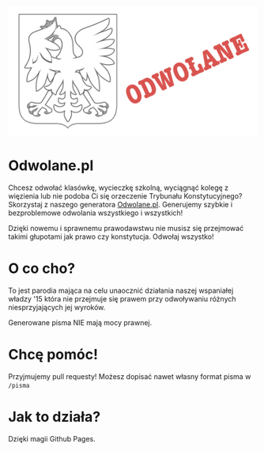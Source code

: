 ![Logo](./share.png)

# Odwolane.pl
Chcesz odwołać klasówkę, wycieczkę szkolną, wyciągnąć kolegę z więzienia lub nie podoba Ci się orzeczenie Trybunału Konstytucyjnego?
Skorzystaj z naszego generatora [Odwolane.pl](http://odwolane.pl).
Generujemy szybkie i bezproblemowe odwolania wszystkiego i wszystkich!

Dzięki nowemu i sprawnemu prawodawstwu nie musisz się przejmować takimi głupotami jak prawo czy konstytucja.
Odwołaj wszystko!

# O co cho?
To jest parodia mająca na celu unaocznić działania naszej wspaniałej władzy '15 która nie przejmuje się prawem przy odwoływaniu różnych niesprzyjających jej wyroków.

Generowane pisma NIE mają mocy prawnej.

# Chcę pomóc!
Przyjmujemy pull requesty!
Możesz dopisać nawet własny format pisma w `/pisma`

# Jak to działa?
Dzięki magii Github Pages.
